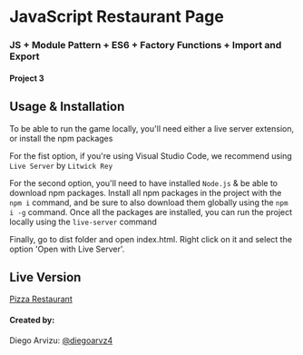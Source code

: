 # JavaScript Restaurant Page
### JS + Module Pattern + ES6 + Factory Functions + Import and Export
#### Project 3

## Usage & Installation

To be able to run the game locally, you'll need either a live server extension, or install the npm packages

For the fist option, if you're using Visual Studio Code, we recommend using `Live Server` by `Litwick Rey`

For the second option, you'll need to have installed `Node.js` & be able to download npm packages. Install all npm packages in the project with the `npm i` command, and be sure to also download them globally using the `npm i -g` command. Once all the packages are installed, you can run the project locally using the `live-server` command

Finally, go to dist folder and open index.html. Right click on it and select the option 'Open with Live Server'.

## Live Version

[Pizza Restaurant](https://diegoarvz4.github.io/restaurant_page/)

#### Created by:
Diego Arvizu: <a href="https://github.com/diegoarvz4">@diegoarvz4</a>

